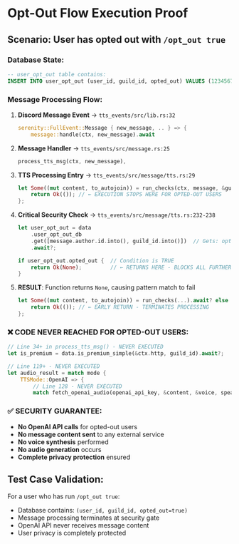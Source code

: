 # Opt-Out Flow Execution Proof

## Scenario: User has opted out with `/opt_out true`

### Database State:
```sql
-- user_opt_out table contains:
INSERT INTO user_opt_out (user_id, guild_id, opted_out) VALUES (123456789, 987654321, true);
```

### Message Processing Flow:

1. **Discord Message Event** → `tts_events/src/lib.rs:32`
   ```rust
   serenity::FullEvent::Message { new_message, .. } => {
       message::handle(ctx, new_message).await
   ```

2. **Message Handler** → `tts_events/src/message.rs:25`
   ```rust
   process_tts_msg(ctx, new_message),
   ```

3. **TTS Processing Entry** → `tts_events/src/message/tts.rs:29`
   ```rust
   let Some((mut content, to_autojoin)) = run_checks(ctx, message, &guild_row, *user_row, data).await? else {
       return Ok(()); // ← EXECUTION STOPS HERE FOR OPTED-OUT USERS
   };
   ```

4. **Critical Security Check** → `tts_events/src/message/tts.rs:232-238`
   ```rust
   let user_opt_out = data
       .user_opt_out_db
       .get([message.author.id.into(), guild_id.into()])  // Gets: opted_out = true
       .await?;
   
   if user_opt_out.opted_out {  // Condition is TRUE
       return Ok(None);         // ← RETURNS HERE - BLOCKS ALL FURTHER PROCESSING
   }
   ```

5. **RESULT**: Function returns `None`, causing pattern match to fail
   ```rust
   let Some((mut content, to_autojoin)) = run_checks(...).await? else {
       return Ok(()); // ← EARLY RETURN - TERMINATES PROCESSING
   };
   ```

### ❌ **CODE NEVER REACHED FOR OPTED-OUT USERS:**

```rust
// Line 34+ in process_tts_msg() - NEVER EXECUTED
let is_premium = data.is_premium_simple(&ctx.http, guild_id).await?;

// Line 119+ - NEVER EXECUTED  
let audio_result = match mode {
    TTSMode::OpenAI => {
        // Line 128 - NEVER EXECUTED
        match fetch_openai_audio(openai_api_key, &content, &voice, speaking_rate_f32, openai_model).await? {
```

### ✅ **SECURITY GUARANTEE:**
- **No OpenAI API calls** for opted-out users
- **No message content sent** to any external service
- **No voice synthesis** performed
- **No audio generation** occurs
- **Complete privacy protection** ensured

## Test Case Validation:

For a user who has run `/opt_out true`:
- Database contains: `(user_id, guild_id, opted_out=true)`
- Message processing terminates at security gate
- OpenAI API never receives message content
- User privacy is completely protected